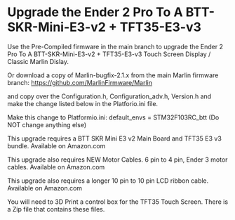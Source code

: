 # Upgrade the Ender 2 Pro To A BTT-SKR-Mini-E3-v2 + TFT35-E3-v3

Use the Pre-Compiled firmware in the main branch to upgrade the Ender 2 Pro To A BTT-SKR-Mini-E3-v2 + TFT35-E3-v3 Touch Screen Display / Classic Marlin Dislay.

Or download a copy of Marlin-bugfix-2.1.x from the main Marlin firmware branch: https://github.com/MarlinFirmware/Marlin

and copy over the Configuration.h, Configuration_adv.h, Version.h and make the change listed below in the Platforio.ini file.

Make this change to Platformio.ini: default_envs = STM32F103RC_btt (Do NOT change anything else)

This upgrade requires a BTT SKR Mini E3 v2 Main Board and TFT35 E3 v3 bundle. Available on Amazon.com

This upgrade also requires NEW Motor Cables. 6 pin to 4 pin, Ender 3 motor cables. Available on Amazon.com

This upgrade also requires a longer 10 pin to 10 pin LCD ribbon cable. Available on Amazon.com

You will need to 3D Print a control box for the TFT35 Touch Screen. There is a Zip file that contains these files.
